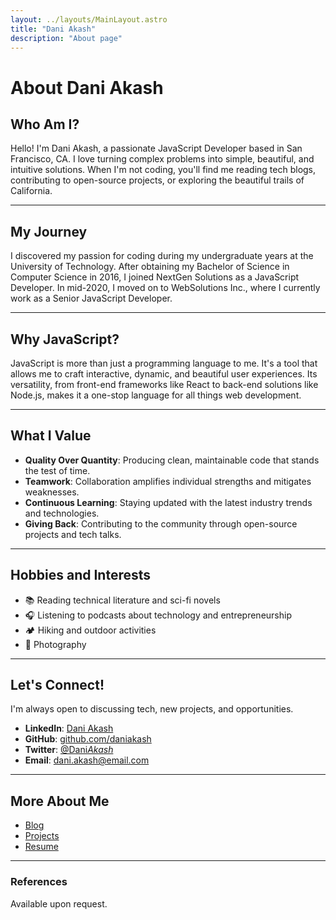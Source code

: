 ```yaml
---
layout: ../layouts/MainLayout.astro
title: "Dani Akash"
description: "About page"
---
```


# About Dani Akash

## Who Am I?

Hello! I'm Dani Akash, a passionate JavaScript Developer based in San Francisco, CA. I love turning complex problems into simple, beautiful, and intuitive solutions. When I'm not coding, you'll find me reading tech blogs, contributing to open-source projects, or exploring the beautiful trails of California.

---

## My Journey

I discovered my passion for coding during my undergraduate years at the University of Technology. After obtaining my Bachelor of Science in Computer Science in 2016, I joined NextGen Solutions as a JavaScript Developer. In mid-2020, I moved on to WebSolutions Inc., where I currently work as a Senior JavaScript Developer.

---

## Why JavaScript?

JavaScript is more than just a programming language to me. It's a tool that allows me to craft interactive, dynamic, and beautiful user experiences. Its versatility, from front-end frameworks like React to back-end solutions like Node.js, makes it a one-stop language for all things web development.

---

## What I Value

- **Quality Over Quantity**: Producing clean, maintainable code that stands the test of time.
- **Teamwork**: Collaboration amplifies individual strengths and mitigates weaknesses.
- **Continuous Learning**: Staying updated with the latest industry trends and technologies.
- **Giving Back**: Contributing to the community through open-source projects and tech talks.

---

## Hobbies and Interests

- 📚 Reading technical literature and sci-fi novels
- 🎧 Listening to podcasts about technology and entrepreneurship
- 🏕️ Hiking and outdoor activities
- 📸 Photography

---

## Let's Connect!

I'm always open to discussing tech, new projects, and opportunities.

- **LinkedIn**: [Dani Akash](https://www.linkedin.com/in/dani-akash/)
- **GitHub**: [github.com/daniakash](https://github.com/daniakash)
- **Twitter**: [@Dani*Akash*](https://twitter.com/Dani_Akash_)
- **Email**: dani.akash@email.com

---

## More About Me

- [Blog](http://www.daniakash.dev/blog)
- [Projects](http://www.daniakash.dev/projects)
- [Resume](http://www.daniakash.dev/resume.pdf)

---

### References

Available upon request.
